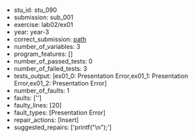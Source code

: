 - stu_id: stu_090	       
- submission: sub_001
- exercise: lab02/ex01
- year: year-3
- correct_submission: [path](https://github.com/pmorvalho/C-Pack-IPAs/blob/main/correct_submissions/year-3/lab02/ex01/ex01-stu_090-sub_002)
- number_of_variables: 3
- program_features: [] 
- number_of_passed_tests: 0
- number_of_failed_tests: 3
- tests_output: [ex01_0: Presentation Error,ex01_1: Presentation Error,ex01_2: Presentation Error]
- number_of_faults: 1
- faults: ['']
- faulty_lines: [20]
- fault_types: [Presentation Error]
- repair_actions: [Insert]
- suggested_repairs: ['printf("\n");'] 
